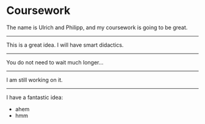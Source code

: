 # Coursework

The name is Ulrich and Philipp, and my coursework is going to be great.

---

This is a great idea. I will have smart didactics.

---

You do not need to wait much longer...

---

I am still working on it.

---

I have a fantastic idea:

- ahem
- hmm
